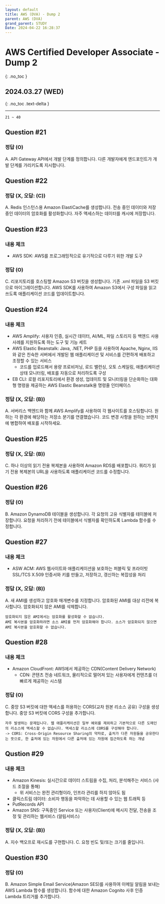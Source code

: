 ```yaml
---
layout: default
title: AWS (DVA) - Dump 2
parent: AWS (DVA)
grand_parent: STUDY
Date: 2024-04-22 16:28:37
---
```


# AWS Certified Developer Associate - Dump 2
{: .no_toc }

## 2024.03.27 (WED)
{: .no_toc .text-delta }

---
    21 ~ 40

## Question #21
### 정답 (O)
A. API Gateway API에서 개발 단계를 정의합니다. 다른 개발자에게 엔드포인트가 개발 단계를 가리키도록 지시합니다.


## Question #22
### 정답 (X, 오답: (C))
A. Redis 인스턴스용 Amazon ElastiCache를 생성합니다. 전송 중인 데이터와 저장 중인 데이터의 암호화를 활성화합니다. 자주 액세스하는 데이터를 캐시에 저장합니다.


## Question #23
### 내용 체크
- AWS SDK: AWS를 프로그래밍적으로 유기적으로 다루기 위한 개발 도구
  
### 정답 (O)
C. 리포지토리를 호스팅할 Amazon S3 버킷을 생성합니다. 기존 .xml 파일을 S3 버킷으로 마이그레이션합니다. AWS SDK를 사용하여 Amazon S3에서 구성 파일을 읽고 쓰도록 애플리케이션 코드를 업데이트합니다.


## Question #24
### 내용 체크
- AWS Amplify: 사용자 인증, 실시간 데이터, AI/ML, 파일 스토리지 등 백엔드 사용사례를 지원하도록 하는 도구 및 기능 세트
- AWS Elastic Beanstalk: Java, .NET, PHP 등을 사용하여 Apache, Nginx, IIS와 같은 친숙한 서버에서 개발된 웹 애플리케이션 및 서비스를 간편하게 배포하고 조정할 수 있는 서비스
  - 코드를 업로드해서 용량 프로비저닝, 로드 밸런싱, 오토 스케일링, 애플리케이션 상태 모니터링, 배포를 자동으로 처리하도록 구성
- EB CLI: 로컬 리포지토리에서 환경 생성, 업데이트 및 모니터링을 단순화하는 대화형 명령을 제공하는 AWS Elastic Beanstalk용 명령줄 인터페이스

### 정답 (X, 오답: (B))
A. 서버리스 백엔드와 함께 AWS Amplify를 사용하여 각 웹사이트를 호스팅합니다. 원하는 각 환경에 해당하는 저장소 분기를 연결했습니다. 코드 변경 사항을 원하는 브랜치에 병합하여 배포를 시작하세요. 


## Question #25
### 정답 (X, 오답: (B))
C. 하나 이상의 읽기 전용 복제본을 사용하여 Amazon RDS를 배포합니다. 쿼리가 읽기 전용 복제본의 URL을 사용하도록 애플리케이션 코드를 수정합니다.


## Question #26
### 정답 (O)
B. Amazon DynamoDB 테이블을 생성합니다. 각 요청의 고유 식별자를 테이블에 저장합니다. 요청을 처리하기 전에 테이블에서 식별자를 확인하도록 Lambda 함수를 수정합니다. 


## Question #27
### 내용 체크
- ASW ACM: AWS 웹사이트와 애플리케이션을 보호하는 퍼블릭 및 프라이빗 SSL/TCS X.509 인증서와 키를 만들고, 저장하고, 갱신하는 복잡성을 처리

### 정답 (X, 오답: (B))
A. 새 AMI를 생성하고 암호화 매개변수를 지정합니다. 암호화된 AMI를 대상 리전에 복사합니다. 암호화되지 않은 AMI를 삭제합니다.

    암호화되지 않은 AMI에서는 암호화를 활성화할 수 없습니다.  
    AMI 복사본을 암호화하려면 소스 AMI를 먼저 암호화해야 합니다. 소스가 암호화되지 않으면 AMI 복사본을 암호화할 수 없습니다.


## Question #28
### 내용 체크
- Amazon CloudFront: AWS에서 제공하는 CDN(Content Delivery Network)
  - CDN: 콘텐츠 전송 네트워크, 물리적으로 떨어져 있는 사용자에게 컨텐츠를 더 빠르게 제공하는 시스템
  
### 정답 (O)
C. 중앙 S3 버킷에 대한 액세스를 허용하는 CORS(교차 원본 리소스 공유) 구성을 생성합니다. 중앙 S3 버킷에 CORS 구성을 추가합니다.

    자주 발생하는 문제입니다. 웹 애플리케이션은 일부 예외를 제외하고 기본적으로 다른 도메인의 리소스에 액세스할 수 없습니다. 액세스할 리소스에 CORS를 구성해야 합니다.  
    -> CORS: Cross-Origin Resource Sharing의 약자로, 출처가 다른 자원들을 공유한다는 뜻으로, 한 출처에 있는 자원에서 다른 출처에 있는 자원에 접근하도록 하는 개념


## Qustion #29
### 내용 체크
- Amazon Kinesis: 실시간으로 데이터 스트림을 수집, 처리, 분석해주는 서비스 (샤드 조절을 통해)
  - 위 서비스는 완전 관리형이라, 인프라 관리를 하지 않아도 됨
- 클릭스트림 데이터: 소비자 행동을 파악하는 데 사용할 수 있는 웹 트래픽 등
- PutRecords API
- Amazon SNS: 구독중인 Service 또는 사용자(Client)에 메시지 전달, 전송을 조정 및 관리하는 웹서비스 (알림서비스)

### 정답 (X, 오답: (B))
A. 지수 백오프로 재시도를 구현합니다.
C. 요청 빈도 및/또는 크기를 줄입니다. 


## Question #30
### 정답 (O)
B. Amazon Simple Email Service(Amazon SES)를 사용하여 이메일 알림을 보내는 AWS Lambda 함수를 생성합니다. 함수에 대한 Amazon Cognito 사후 인증 Lambda 트리거를 추가합니다.

